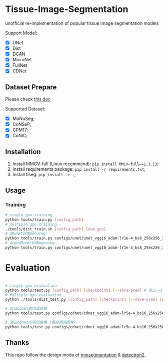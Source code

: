 # Tissue-Image-Segmentation

unofficial re-implementation of popular tissue image segmentation models

Support Model:

- [x] UNet
- [x] Dist
- [x] DCAN
- [x] MicroNet
- [x] FullNet
- [x] CDNet

## Dataset Prepare

Please check [this doc](docs/data_prepare.md)

Supported Dataset:

- [x] MoNuSeg;
- [x] CoNSeP;
- [x] CPM17;
- [x] CoNIC;

## Installation

1. Install MMCV-full (Linux recommend): `pip install MMCV-full==1.3.13`;
2. Install requirements package: `pip install -r requirements.txt`;
3. Install tiseg: `pip install -e .`;

## Usage

### Training

```Bash
# single gpu training
python tools/train.py [config_path]
# multiple gpu training
./tools/dist_train.sh [config_path] [num_gpu]
# 用unet训练monuseg
python tools/train.py configs/unet/unet_vgg16_adam-lr1e-4_bs8_256x256_300e_monuseg.py
# 4cpu用unet训练monuseg
python tools/train.py configs/unet/unet_vgg16_adam-lr1e-4_bs8_256x256_300e_monuseg.py 4
```

# Evaluation

```Bash

# single gpu evaluation
python tools/test.py [config_path] [checkpoint] [--save-pred] # 带上--save-pred表示保存预测的图片结果
# multiple gpu evaluation
python ./tools/dist_test.py [config_path] [checkpoint] [--save-pred] [num_gpu]

# 验证cdnet的测试结果 
python tools/test.py configs/cdnet/cdnet_vgg16_adam-lr5e-4_bs16_256x256_300e_monuseg.py work_dirs/cdnet/cdnet_vgg16_adam-lr5e-4_bs16_256x256_300e_monuseg/best_mAji_epoch_160.pth

# 验证cdnet的测试结果 (保存预测图片)
python tools/test.py configs/cdnet/cdnet_vgg16_adam-lr5e-4_bs16_256x256_300e_monuseg.py work_dirs/cdnet/cdnet_vgg16_adam-lr5e-4_bs16_256x256_300e_monuseg/best_mAji_epoch_160.pth --save-pred
```

## Thanks

This repo follow the design mode of [mmsegmentation](https://github.com/open-mmlab/mmsegmentation) & [detectron2](https://github.com/facebookresearch/detectron2).
